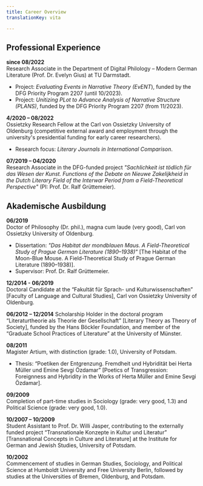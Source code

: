 ```yaml
---
title: Career Overview
translationKey: vita

---
```



## Professional Experience

**since 08/2022**               
Research Associate in the Department of Digital Philology – Modern German Literature (Prof. Dr. Evelyn Gius) at TU Darmstadt.
- Project: _Evaluating Events in Narrative Theory (EvENT_), funded by the DFG Priority Program 2207 (until 10/2023).
- Project: _Unitizing PLot to Advance Analysis of Narrative Structure (PLANS)_, funded by the DFG Priority Program 2207 (from 11/2023).


**4/2020 – 08/2022**    
Ossietzky Research Fellow at the Carl von Ossietzky University of Oldenburg (competitive external award and employment through the university's presidential funding for early career researchers).
- Research focus: _Literary Journals in International Comparison_.


**07/2019 – 04/2020**     
Research Associate in the DFG-funded project _"Sachlichkeit ist tödlich für das Wesen der Kunst. Functions of the Debate on Nieuwe Zakelijkheid in the Dutch Literary Field of the Interwar Period from a Field-Theoretical Perspective"_ (PI: Prof. Dr. Ralf Grüttemeier).

## Akademische Ausbildung

**06/2019**     
Doctor of Philosophy (Dr. phil.), magna cum laude (very good), Carl von Ossietzky University of Oldenburg.
- Dissertation: _"Das Habitat der mondblauen Maus. A Field-Theoretical Study of Prague German Literature (1890–1938)"_ [The Habitat of the Moon-Blue Mouse. A Field-Theoretical Study of Prague German Literature (1890–1938)].
- Supervisor: Prof. Dr. Ralf Grüttemeier.


**12/2014 - 06/2019**    
Doctoral Candidate at the “Fakultät für Sprach- und Kulturwissenschaften” [Faculty of Language and Cultural Studies], Carl von Ossietzky University of Oldenburg.


**06/2012 – 12/2014**
Scholarship Holder in the doctoral program “Literaturtheorie als Theorie der Gesellschaft”  [Literary Theory as Theory of Society], funded by the Hans Böckler Foundation, and member of the “Graduate School Practices of Literature” at the University of Münster.

**08/2011**     
Magister Artium, with distinction (grade: 1.0), University of Potsdam.
- Thesis: “Poetiken der Entgrenzung. Fremdheit und Hybridität bei Herta Müller und Emine Sevgi Özdamar” [Poetics of Transgression: Foreignness and Hybridity in the Works of Herta Müller and Emine Sevgi Özdamar].

**09/2009**     
Completion of part-time studies in Sociology (grade: very good, 1.3) and Political Science (grade: very good, 1.0).

**10/2007 – 10/2009**       
Student Assistant to Prof. Dr. Willi Jasper, contributing to the externally funded project “Transnationale Konzepte in Kultur und Literatur” [Transnational Concepts in Culture and Literature] at the Institute for German and Jewish Studies, University of Potsdam.

**10/2002**     
Commencement of studies in German Studies, Sociology, and Political Science at Humboldt University and Free University Berlin, followed by studies at the Universities of Bremen, Oldenburg, and Potsdam.
